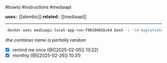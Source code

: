 #howto #instructions #mediaapi

**uses**:: [[alembic]]
**related**:: [[mediaapi]]
___
```bash
 docker exec mediaapi-local-app-run-f9010601bc64 bash -c 'cd migrations; alembic upgrade head'
```
ℹ*the container name is partially random*

- [x] remind me once (@[[2025-02-05]] 13:22)
- [x] monthly (@[[2025-02-26]] 10:31)